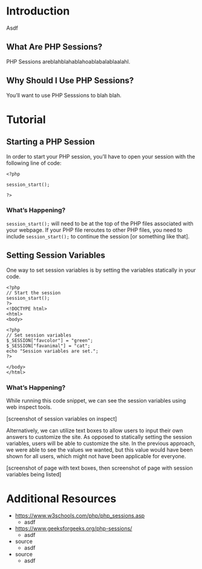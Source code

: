 # Introduction
Asdf
## What Are PHP Sessions?
PHP Sessions areblahblahablahoablabalablaalahl.
## Why Should I Use PHP Sessions?
You’ll want to use PHP Sesssions to blah blah.
# Tutorial
## Starting a PHP Session
In order to start your PHP session, you’ll have to open your session with the following line of code:

```
<?php

session_start();

?>
```

### What’s Happening?
`session_start();` will need to be at the top of the PHP files associated with your webpage. If your PHP file reroutes to other PHP files, you need to include `session_start();` to continue the session [or something like that]. 

## Setting Session Variables
One way to set session variables is by setting the variables statically in your code.
```
<?php
// Start the session
session_start();
?>
<!DOCTYPE html>
<html>
<body>

<?php
// Set session variables
$_SESSION["favcolor"] = "green";
$_SESSION["favanimal"] = "cat";
echo "Session variables are set.";
?>

</body>
</html>
```
### What’s Happening?
While running this code snippet, we can see the session variables using web inspect tools. 

[screenshot of session variables on inspect]

Alternatively, we can utilize text boxes to allow users to input their own answers to customize the site. As opposed to statically setting the session variables, users will be able to customize the site. In the previous approach, we were able to see the values we wanted, but this value would have been shown for all users, which might not have been applicable for everyone. 

[screenshot of page with text boxes, then screenshot of page with session variables being listed]

# Additional Resources
* https://www.w3schools.com/php/php_sessions.asp 
    * asdf
* https://www.geeksforgeeks.org/php-sessions/
    * asdf
* source
    * asdf
* source
    * asdf
